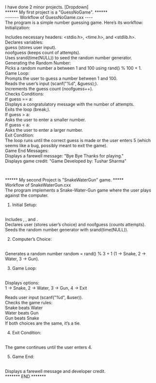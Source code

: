 I have done 2 minor projects.  [Dropdown]
<br>
****** My first project is a "GuessNoGame". ******
<br>
------- Workflow of GuessNoGame.cxx ----
<br>
The program is a simple number guessing game. Here’s its workflow:
<br>
Initialization:

Includes necessary headers: <stdio.h>, <time.h>, and <stdlib.h>.
<br>
Declares variables:
<br>
guess (stores user input).
<br>
noofguess (keeps count of attempts).
<br>
Uses srand(time(NULL)) to seed the random number generator.
<br>
Generating the Random Number:
<br>
Picks a random number a between 1 and 100 using rand() % 100 + 1.
<br>
Game Loop:
<br>
Prompts the user to guess a number between 1 and 100.
<br>
Reads the user’s input (scanf("%d", &guess);).
<br>
Increments the guess count (noofguess++).
<br>
Checks Conditions:
<br>
If guess == a:
<br>
Displays a congratulatory message with the number of attempts.
<br>
Exits the loop (break;).
<br>
If guess > a:
<br>
Asks the user to enter a smaller number.
<br>
If guess < a:
<br>
Asks the user to enter a larger number.
<br>
Exit Condition:
<br>
The loop runs until the correct guess is made or the user enters 5 (which seems like a bug, possibly meant to exit the game).
<br>
Game End Messages:
<br>
Displays a farewell message: "Bye Bye Thanks for playing."
<br>
Displays game credit: "Game Developed by: Tushar Sharma" 

<br>

****** My second Project is "SnakeWaterGun" game. *****
<br>
Workflow of SnakeWaterGun.cxx
<br>
The program implements a Snake-Water-Gun game where the user plays against the computer.
<br>
1. Initial Setup:
<br>
Includes <stdio.h>, <time.h>, and <stdlib.h>.
<br>
Declares user (stores user’s choice) and noofguess (counts attempts).
<br>
Seeds the random number generator with srand(time(NULL)).
<br>


2. Computer’s Choice:
<br>
Generates a random number random = rand() % 3 + 1 (1 → Snake, 2 → Water, 3 → Gun).
<br>


3. Game Loop:
<br>
Displays options:
<br>
1 -> Snake, 2 -> Water, 3 -> Gun, 4 -> Exit
<br>

Reads user input (scanf("%d", &user)).
<br>
Checks the game rules:
<br>
Snake beats Water
<br>
Water beats Gun
<br>
Gun beats Snake
<br>
If both choices are the same, it’s a tie.
<br>



4. Exit Condition:
<br>
The game continues until the user enters 4.
<br>


5. Game End:
<br>
Displays a farewell message and developer credit.
<br>
                                *******     END     *******     